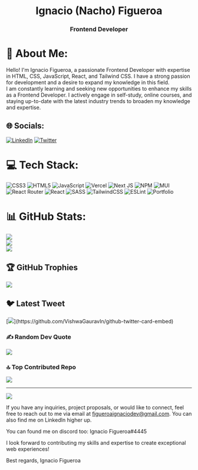 <h1 align="center">Ignacio (Nacho) Figueroa</h1>
<h3 align="center">Frontend Developer</h3>

# 💫 About Me:
Hello! I'm Ignacio Figueroa, a passionate Frontend Developer with expertise in HTML, CSS, JavaScript, React, and Tailwind CSS. I have a strong passion for development and a desire to expand my knowledge in this field.<br>I am constantly learning and seeking new opportunities to enhance my skills as a Frontend Developer. I actively engage in self-study, online courses, and staying up-to-date with the latest industry trends to broaden my knowledge and expertise.<br>


## 🌐 Socials:
[![LinkedIn](https://img.shields.io/badge/LinkedIn-%230077B5.svg?logo=linkedin&logoColor=white)](https://linkedin.com/in/https://www.linkedin.com/in/ignacio-figueroa-0a1ba0263/) [![Twitter](https://img.shields.io/badge/Twitter-%231DA1F2.svg?logo=Twitter&logoColor=white)](https://twitter.com/https://twitter.com/ignaciodev_) 

# 💻 Tech Stack:
![CSS3](https://img.shields.io/badge/css3-%231572B6.svg?style=for-the-badge&logo=css3&logoColor=white) ![HTML5](https://img.shields.io/badge/html5-%23E34F26.svg?style=for-the-badge&logo=html5&logoColor=white) ![JavaScript](https://img.shields.io/badge/javascript-%23323330.svg?style=for-the-badge&logo=javascript&logoColor=%23F7DF1E) ![Vercel](https://img.shields.io/badge/vercel-%23000000.svg?style=for-the-badge&logo=vercel&logoColor=white) ![Next JS](https://img.shields.io/badge/Next-black?style=for-the-badge&logo=next.js&logoColor=white) ![NPM](https://img.shields.io/badge/NPM-%23000000.svg?style=for-the-badge&logo=npm&logoColor=white) ![MUI](https://img.shields.io/badge/MUI-%230081CB.svg?style=for-the-badge&logo=material-ui&logoColor=white) ![React Router](https://img.shields.io/badge/React_Router-CA4245?style=for-the-badge&logo=react-router&logoColor=white) ![React](https://img.shields.io/badge/react-%2320232a.svg?style=for-the-badge&logo=react&logoColor=%2361DAFB) ![SASS](https://img.shields.io/badge/SASS-hotpink.svg?style=for-the-badge&logo=SASS&logoColor=white) ![TailwindCSS](https://img.shields.io/badge/tailwindcss-%2338B2AC.svg?style=for-the-badge&logo=tailwind-css&logoColor=white) ![ESLint](https://img.shields.io/badge/ESLint-4B3263?style=for-the-badge&logo=eslint&logoColor=white) ![Portfolio](https://img.shields.io/badge/Portfolio-%23000000.svg?style=for-the-badge&logo=firefox&logoColor=#FF7139)
# 📊 GitHub Stats:
![](https://github-readme-stats.vercel.app/api?username=ignaciofigueroadev&theme=react&hide_border=false&include_all_commits=false&count_private=false)<br/>
![](https://github-readme-streak-stats.herokuapp.com/?user=ignaciofigueroadev&theme=react&hide_border=false)<br/>
![](https://github-readme-stats.vercel.app/api/top-langs/?username=ignaciofigueroadev&theme=react&hide_border=false&include_all_commits=false&count_private=false&layout=compact)

## 🏆 GitHub Trophies
![](https://github-profile-trophy.vercel.app/?username=ignaciofigueroadev&theme=dark_dimmed&no-frame=true&no-bg=false&margin-w=4)

## 🐦 Latest Tweet
[![](https://gtce.itsvg.in/api?username=https://twitter.com/ignaciodev_)](https://github.com/VishwaGauravIn/github-twitter-card-embed)

### ✍️ Random Dev Quote
![](https://quotes-github-readme.vercel.app/api?type=horizontal&theme=tokyonight)

### 🔝 Top Contributed Repo
![](https://github-contributor-stats.vercel.app/api?username=ignaciofigueroadev&limit=5&theme=discord&combine_all_yearly_contributions=true)

---
[![](https://visitcount.itsvg.in/api?id=ignaciofigueroadev&icon=5&color=0)](https://visitcount.itsvg.in)

If you have any inquiries, project proposals, or would like to connect, feel free to reach out to me via email at figueroaignaciodev@gmail.com. You can also find me on LinkedIn higher up.

You can found me on discord too:
Ignacio Figueroa#4445

I look forward to contributing my skills and expertise to create exceptional web experiences!

Best regards,
Ignacio Figueroa

<!-- Proudly created with GPRM ( https://gprm.itsvg.in ) -->
